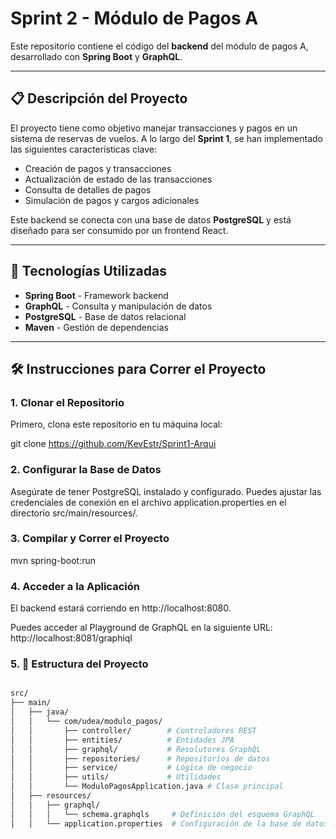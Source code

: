 
# Sprint 2 - Módulo de Pagos A

Este repositorio contiene el código del **backend** del módulo de pagos A, desarrollado con **Spring Boot** y **GraphQL**.

---

## 📋 Descripción del Proyecto

El proyecto tiene como objetivo manejar transacciones y pagos en un sistema de reservas de vuelos. A lo largo del **Sprint 1**, se han implementado las siguientes características clave:

- Creación de pagos y transacciones
- Actualización de estado de las transacciones
- Consulta de detalles de pagos
- Simulación de pagos y cargos adicionales

Este backend se conecta con una base de datos **PostgreSQL** y está diseñado para ser consumido por un frontend React.

---

## 🚀 Tecnologías Utilizadas

- **Spring Boot** - Framework backend
- **GraphQL** - Consulta y manipulación de datos
- **PostgreSQL** - Base de datos relacional
- **Maven** - Gestión de dependencias
  
---

## 🛠️ Instrucciones para Correr el Proyecto

### 1. Clonar el Repositorio

Primero, clona este repositorio en tu máquina local:

git clone https://github.com/KevEstr/Sprint1-Arqui

### 2. Configurar la Base de Datos

Asegúrate de tener PostgreSQL instalado y configurado. Puedes ajustar las credenciales de conexión en el archivo application.properties en el directorio src/main/resources/.

### 3. Compilar y Correr el Proyecto

mvn spring-boot:run

### 4. Acceder a la Aplicación

El backend estará corriendo en http://localhost:8080.

Puedes acceder al Playground de GraphQL en la siguiente URL: http://localhost:8081/graphiql

### 5. 📂 Estructura del Proyecto

```bash

src/
├── main/
│   ├── java/
│   │   └── com/udea/modulo_pagos/
│   │       ├── controller/        # Controladores REST
│   │       ├── entities/          # Entidades JPA
│   │       ├── graphql/           # Resolutores GraphQL
│   │       ├── repositories/      # Repositorios de datos
│   │       ├── service/           # Lógica de negocio
│   │       ├── utils/             # Utilidades
│   │       └── ModuloPagosApplication.java # Clase principal
│   ├── resources/
│   │   ├── graphql/
│   │   │   └── schema.graphqls     # Definición del esquema GraphQL
│   │   └── application.properties  # Configuración de la base de datos

